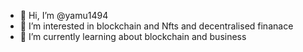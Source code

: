 - 👋 Hi, I’m @yamu1494
- 👀 I’m interested in blockchain and Nfts and decentralised finanace
- 🌱 I’m currently learning about blockchain and business 

<!---
yamu1494/yamu1494 is a ✨ special ✨ repository because its `README.md` (this file) appears on your GitHub profile.
You can click the Preview link to take a look at your changes.
--->
